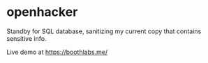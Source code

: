 # openhacker

Standby for SQL database, sanitizing my current copy that contains sensitive info.

Live demo at https://boothlabs.me/
